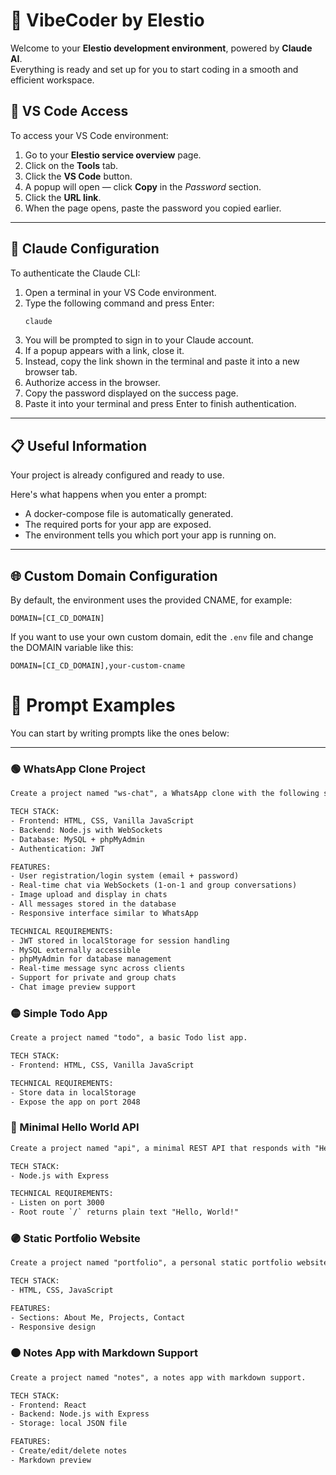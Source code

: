# 🚀 VibeCoder by Elestio

Welcome to your **Elestio development environment**, powered by **Claude AI**.  
Everything is ready and set up for you to start coding in a smooth and efficient workspace.

## 📝 VS Code Access

To access your VS Code environment:

1. Go to your **Elestio service overview** page.
2. Click on the **Tools** tab.
3. Click the **VS Code** button.
4. A popup will open — click **Copy** in the _Password_ section.
5. Click the **URL link**.
6. When the page opens, paste the password you copied earlier.

---

## 🤖 Claude Configuration

To authenticate the Claude CLI:

1. Open a terminal in your VS Code environment.
2. Type the following command and press Enter:
   ```bash
   claude
   ```
3. You will be prompted to sign in to your Claude account.
4. If a popup appears with a link, close it.
5. Instead, copy the link shown in the terminal and paste it into a new browser tab.
6. Authorize access in the browser.
7. Copy the password displayed on the success page.
8. Paste it into your terminal and press Enter to finish authentication.

---

## 📋 Useful Information

Your project is already configured and ready to use.

Here's what happens when you enter a prompt:

- A docker-compose file is automatically generated.
- The required ports for your app are exposed.
- The environment tells you which port your app is running on.

---

## 🌐 Custom Domain Configuration

By default, the environment uses the provided CNAME, for example:

```env
DOMAIN=[CI_CD_DOMAIN]
```

If you want to use your own custom domain, edit the `.env` file and change the DOMAIN variable like this:

```env
DOMAIN=[CI_CD_DOMAIN],your-custom-cname
```

# 🚀 Prompt Examples

You can start by writing prompts like the ones below:

---

### 🟢 WhatsApp Clone Project

```txt
Create a project named "ws-chat", a WhatsApp clone with the following specifications:

TECH STACK:
- Frontend: HTML, CSS, Vanilla JavaScript
- Backend: Node.js with WebSockets
- Database: MySQL + phpMyAdmin
- Authentication: JWT

FEATURES:
- User registration/login system (email + password)
- Real-time chat via WebSockets (1-on-1 and group conversations)
- Image upload and display in chats
- All messages stored in the database
- Responsive interface similar to WhatsApp

TECHNICAL REQUIREMENTS:
- JWT stored in localStorage for session handling
- MySQL externally accessible
- phpMyAdmin for database management
- Real-time message sync across clients
- Support for private and group chats
- Chat image preview support
```

### 🟡 Simple Todo App

```txt
Create a project named "todo", a basic Todo list app.

TECH STACK:
- Frontend: HTML, CSS, Vanilla JavaScript

TECHNICAL REQUIREMENTS:
- Store data in localStorage
- Expose the app on port 2048
```

### 🔵 Minimal Hello World API

```txt
Create a project named "api", a minimal REST API that responds with "Hello, World!" on the root endpoint.

TECH STACK:
- Node.js with Express

TECHNICAL REQUIREMENTS:
- Listen on port 3000
- Root route `/` returns plain text "Hello, World!"
```

### 🟣 Static Portfolio Website

```txt
Create a project named "portfolio", a personal static portfolio website.

TECH STACK:
- HTML, CSS, JavaScript

FEATURES:
- Sections: About Me, Projects, Contact
- Responsive design
```

### 🟠 Notes App with Markdown Support

```txt
Create a project named "notes", a notes app with markdown support.

TECH STACK:
- Frontend: React
- Backend: Node.js with Express
- Storage: local JSON file

FEATURES:
- Create/edit/delete notes
- Markdown preview
```
